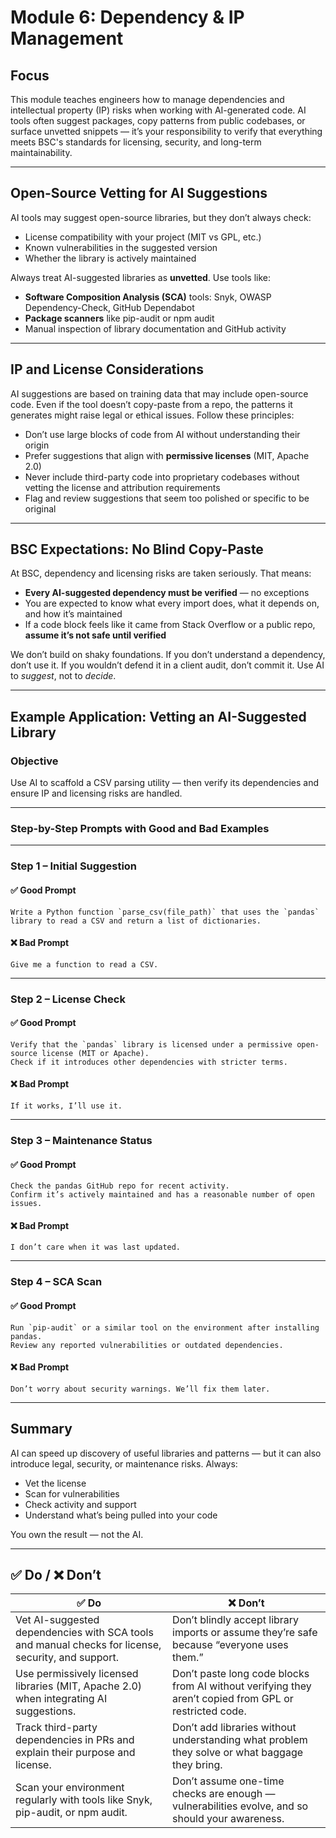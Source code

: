 # Module 6: Dependency & IP Management

## Focus  
This module teaches engineers how to manage dependencies and intellectual property (IP) risks when working with AI-generated code. AI tools often suggest packages, copy patterns from public codebases, or surface unvetted snippets — it’s your responsibility to verify that everything meets BSC's standards for licensing, security, and long-term maintainability.

---

## Open-Source Vetting for AI Suggestions  
AI tools may suggest open-source libraries, but they don’t always check:

- License compatibility with your project (MIT vs GPL, etc.)
- Known vulnerabilities in the suggested version
- Whether the library is actively maintained

Always treat AI-suggested libraries as **unvetted**. Use tools like:

- **Software Composition Analysis (SCA)** tools: Snyk, OWASP Dependency-Check, GitHub Dependabot  
- **Package scanners** like pip-audit or npm audit  
- Manual inspection of library documentation and GitHub activity

---

## IP and License Considerations  
AI suggestions are based on training data that may include open-source code. Even if the tool doesn’t copy-paste from a repo, the patterns it generates might raise legal or ethical issues. Follow these principles:

- Don’t use large blocks of code from AI without understanding their origin  
- Prefer suggestions that align with **permissive licenses** (MIT, Apache 2.0)  
- Never include third-party code into proprietary codebases without vetting the license and attribution requirements  
- Flag and review suggestions that seem too polished or specific to be original

---

## BSC Expectations: No Blind Copy-Paste  
At BSC, dependency and licensing risks are taken seriously. That means:

- **Every AI-suggested dependency must be verified** — no exceptions  
- You are expected to know what every import does, what it depends on, and how it’s maintained  
- If a code block feels like it came from Stack Overflow or a public repo, **assume it’s not safe until verified**

We don’t build on shaky foundations. If you don’t understand a dependency, don’t use it. If you wouldn’t defend it in a client audit, don’t commit it. Use AI to *suggest*, not to *decide*.

---

## Example Application: Vetting an AI-Suggested Library

### Objective  
Use AI to scaffold a CSV parsing utility — then verify its dependencies and ensure IP and licensing risks are handled.

---

### Step-by-Step Prompts with Good and Bad Examples

---

### Step 1 – **Initial Suggestion**

#### ✅ Good Prompt
```
Write a Python function `parse_csv(file_path)` that uses the `pandas` library to read a CSV and return a list of dictionaries.
```

#### ❌ Bad Prompt
```
Give me a function to read a CSV.
```

---

### Step 2 – **License Check**

#### ✅ Good Prompt
```
Verify that the `pandas` library is licensed under a permissive open-source license (MIT or Apache).
Check if it introduces other dependencies with stricter terms.
```

#### ❌ Bad Prompt
```
If it works, I’ll use it.
```

---

### Step 3 – **Maintenance Status**

#### ✅ Good Prompt
```
Check the pandas GitHub repo for recent activity.
Confirm it’s actively maintained and has a reasonable number of open issues.
```

#### ❌ Bad Prompt
```
I don’t care when it was last updated.
```

---

### Step 4 – **SCA Scan**

#### ✅ Good Prompt
```
Run `pip-audit` or a similar tool on the environment after installing pandas.
Review any reported vulnerabilities or outdated dependencies.
```

#### ❌ Bad Prompt
```
Don’t worry about security warnings. We’ll fix them later.
```

---

## Summary  
AI can speed up discovery of useful libraries and patterns — but it can also introduce legal, security, or maintenance risks. Always:

- Vet the license  
- Scan for vulnerabilities  
- Check activity and support  
- Understand what’s being pulled into your code  

You own the result — not the AI.

---

## ✅ Do / ❌ Don’t

| ✅ **Do**                                                                                      | ❌ **Don’t**                                                                                      |
|------------------------------------------------------------------------------------------------|---------------------------------------------------------------------------------------------------|
| Vet AI-suggested dependencies with SCA tools and manual checks for license, security, and support. | Don’t blindly accept library imports or assume they’re safe because “everyone uses them.”         |
| Use permissively licensed libraries (MIT, Apache 2.0) when integrating AI suggestions.          | Don’t paste long code blocks from AI without verifying they aren’t copied from GPL or restricted code. |
| Track third-party dependencies in PRs and explain their purpose and license.                   | Don’t add libraries without understanding what problem they solve or what baggage they bring.     |
| Scan your environment regularly with tools like Snyk, pip-audit, or npm audit.                 | Don’t assume one-time checks are enough — vulnerabilities evolve, and so should your awareness.   |
